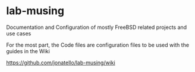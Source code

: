 # lab-musing
Documentation and Configuration of mostly FreeBSD related projects and use cases

For the most part, the Code files are configuration files to be used with the guides in the Wiki

https://github.com/jonatello/lab-musing/wiki
